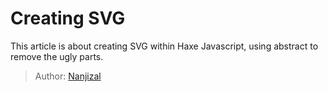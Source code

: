 [tags]: / "svg"

# Creating SVG

This article is about creating SVG within Haxe Javascript, using abstract to remove the ugly parts.
> Author: [Nanjizal](http://www.nanjizal.net/)

